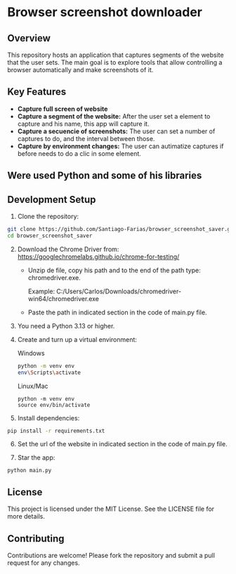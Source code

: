 # Browser screenshot downloader

## Overview

This repository hosts an application that captures segments of the website that the user sets. The main goal is to explore tools that allow controlling a browser automatically and make screenshots of it.

## Key Features

- **Capture full screen of website**
- **Capture a segment of the website:** After the user set a element to capture and his name, this app will capture it.
- **Capture a secuencie of screenshots:** The user can set a number of captures to do, and the interval between those.
- **Capture by environment changes:** The user can autimatize captures if before needs to do a clic in some element.

## Were used Python and some of his libraries

## Development Setup

1. Clone the repository:
  ```bash
  git clone https://github.com/Santiago-Farias/browser_screenshot_saver.git
  cd browser_screenshot_saver
  ```

2. Download the Chrome Driver from: https://googlechromelabs.github.io/chrome-for-testing/
   - Unzip de file, copy his path and to the end of the path type: chromedriver.exe.
   
     Example: C:/Users/Carlos/Downloads/chromedriver-win64/chromedriver.exe
   - Paste the path in indicated section in the code of main.py file. 

3. You need a Python 3.13 or higher.

4. Create and turn up a virtual environment:
   
    Windows
    ```bash
    python -m venv env
    env\Scripts\activate
    ```
    Linux/Mac
    ```
    python -m venv env
    source env/bin/activate
    ```

5. Install dependencies:
  ```bash
  pip install -r requirements.txt
  ```

6. Set the url of the website in indicated section in the code of main.py file.
  
7. Star the app:
  ```
  python main.py
  ```

## License

This project is licensed under the MIT License. See the LICENSE file for more details.

## Contributing

Contributions are welcome! Please fork the repository and submit a pull request for any changes.
